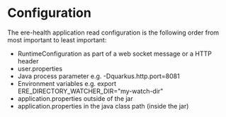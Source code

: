 # Configuration

The ere-health application read configuration is the following order from most important to least important:
 * RuntimeConfiguration as part of a web socket message or a HTTP header
 * user.properties
 * Java process parameter e.g. -Dquarkus.http.port=8081
 * Environment variables e.g. export ERE_DIRECTORY_WATCHER_DIR="my-watch-dir"
 * application.properties outside of the jar
 * application.properties in the java class path (inside the jar)

